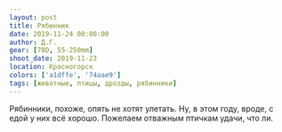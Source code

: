 ```yaml
---
layout: post
title: Рябинник
date: 2019-11-24 00:00:00
author: Д.Г.
gear: [70D, 55-250mm]
shoot_date: 2019-11-23
location: Красногорск
colors: ['a1dffe', '74aae9']
tags: [животные, птицы, дрозды, рябинники]
---
```

Рябинники, похоже, опять не хотят улетать. Ну, в этом году, вроде, с едой у них всё хорошо. Пожелаем отважным птичкам удачи, что ли.
